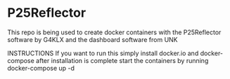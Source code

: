 # P25Reflector
This repo is being used to create docker containers with the P25Reflector software by G4KLX and the dashboard software from UNK

INSTRUCTIONS
If you want to run this simply install docker.io and docker-compose
after installation is complete start the containers by running docker-compose up -d
